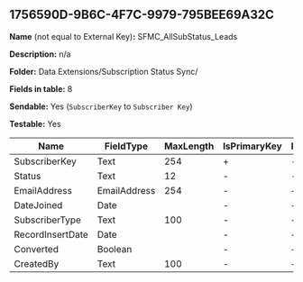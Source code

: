 ## 1756590D-9B6C-4F7C-9979-795BEE69A32C

**Name** (not equal to External Key)**:** SFMC_AllSubStatus_Leads

**Description:** n/a

**Folder:** Data Extensions/Subscription Status Sync/

**Fields in table:** 8

**Sendable:** Yes (`SubscriberKey` to `Subscriber Key`)

**Testable:** Yes

| Name | FieldType | MaxLength | IsPrimaryKey | IsNullable | DefaultValue |
| --- | --- | --- | --- | --- | --- |
| SubscriberKey | Text | 254 | + | - |  |
| Status | Text | 12 | - | - |  |
| EmailAddress | EmailAddress | 254 | - | + |  |
| DateJoined | Date |  | - | + |  |
| SubscriberType | Text | 100 | - | + |  |
| RecordInsertDate | Date |  | - | + | GetDate() |
| Converted | Boolean |  | - | + |  |
| CreatedBy | Text | 100 | - | + |  |
